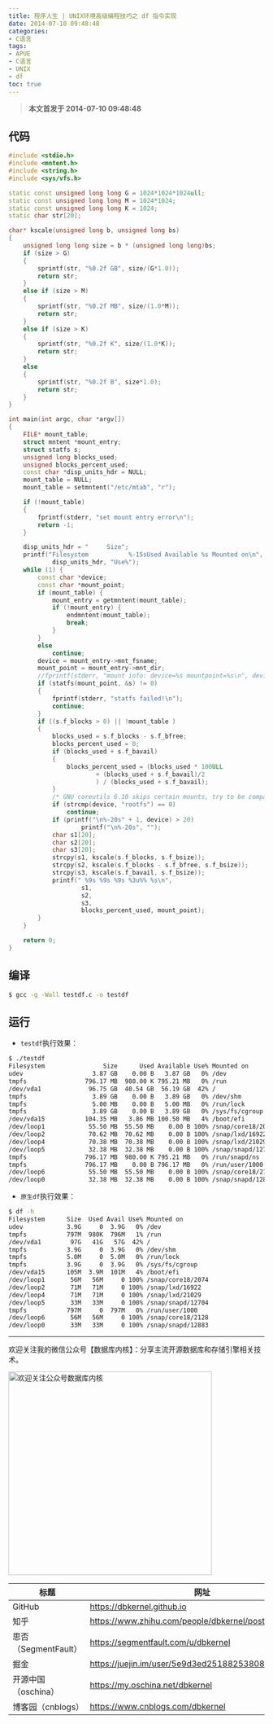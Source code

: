 ```yaml
---
title: 程序人生 | UNIX环境高级编程技巧之 df 指令实现
date: 2014-07-10 09:48:48
categories:
- C语言
tags:
- APUE
- C语言
- UNIX
- df
toc: true
---
```


<!-- more -->

>**本文首发于 2014-07-10 09:48:48**

## 代码

```cpp
#include <stdio.h>
#include <mntent.h>
#include <string.h>
#include <sys/vfs.h>

static const unsigned long long G = 1024*1024*1024ull;
static const unsigned long long M = 1024*1024;
static const unsigned long long K = 1024;
static char str[20];

char* kscale(unsigned long b, unsigned long bs)
{
    unsigned long long size = b * (unsigned long long)bs;
    if (size > G)
    {
        sprintf(str, "%0.2f GB", size/(G*1.0));
        return str;
    }
    else if (size > M)
    {
        sprintf(str, "%0.2f MB", size/(1.0*M));
        return str;
    }
    else if (size > K)
    {
        sprintf(str, "%0.2f K", size/(1.0*K));
        return str;
    }
    else
    {
        sprintf(str, "%0.2f B", size*1.0);
        return str;
    }
}

int main(int argc, char *argv[])
{
    FILE* mount_table;
    struct mntent *mount_entry;
    struct statfs s;
    unsigned long blocks_used;
    unsigned blocks_percent_used;
    const char *disp_units_hdr = NULL;
    mount_table = NULL;
    mount_table = setmntent("/etc/mtab", "r");

    if (!mount_table)
    {
        fprintf(stderr, "set mount entry error\n");
        return -1;
    }

    disp_units_hdr = "     Size";
    printf("Filesystem           %-15sUsed Available %s Mounted on\n",
            disp_units_hdr, "Use%");
    while (1) {
        const char *device;
        const char *mount_point;
        if (mount_table) {
            mount_entry = getmntent(mount_table);
            if (!mount_entry) {
                endmntent(mount_table);
                break;
            }
        }
        else
            continue;
        device = mount_entry->mnt_fsname;
        mount_point = mount_entry->mnt_dir;
        //fprintf(stderr, "mount info: device=%s mountpoint=%s\n", device, mount_point);
        if (statfs(mount_point, &s) != 0)
        {
            fprintf(stderr, "statfs failed!\n");
            continue;
        }
        if ((s.f_blocks > 0) || !mount_table )
        {
            blocks_used = s.f_blocks - s.f_bfree;
            blocks_percent_used = 0;
            if (blocks_used + s.f_bavail)
            {
                blocks_percent_used = (blocks_used * 100ULL
                        + (blocks_used + s.f_bavail)/2
                        ) / (blocks_used + s.f_bavail);
            }
            /* GNU coreutils 6.10 skips certain mounts, try to be compatible.  */
            if (strcmp(device, "rootfs") == 0)
                continue;
            if (printf("\n%-20s" + 1, device) > 20)
                    printf("\n%-20s", "");
            char s1[20];
            char s2[20];
            char s3[20];
            strcpy(s1, kscale(s.f_blocks, s.f_bsize));
            strcpy(s2, kscale(s.f_blocks - s.f_bfree, s.f_bsize));
            strcpy(s3, kscale(s.f_bavail, s.f_bsize));
            printf(" %9s %9s %9s %3u%% %s\n",
                    s1,
                    s2,
                    s3,
                    blocks_percent_used, mount_point);
        }
    }

    return 0;
}
```

## 编译

```bash
$ gcc -g -Wall testdf.c -o testdf
```

## 运行

- `testdf`执行效果：
```bash
$ ./testdf
Filesystem                Size      Used Available Use% Mounted on
udev                   3.87 GB    0.00 B   3.87 GB   0% /dev
tmpfs                796.17 MB  980.00 K 795.21 MB   0% /run
/dev/vda1             96.75 GB  40.54 GB  56.19 GB  42% /
tmpfs                  3.89 GB    0.00 B   3.89 GB   0% /dev/shm
tmpfs                  5.00 MB    0.00 B   5.00 MB   0% /run/lock
tmpfs                  3.89 GB    0.00 B   3.89 GB   0% /sys/fs/cgroup
/dev/vda15           104.35 MB   3.86 MB 100.50 MB   4% /boot/efi
/dev/loop1            55.50 MB  55.50 MB    0.00 B 100% /snap/core18/2074
/dev/loop2            70.62 MB  70.62 MB    0.00 B 100% /snap/lxd/16922
/dev/loop4            70.38 MB  70.38 MB    0.00 B 100% /snap/lxd/21029
/dev/loop5            32.38 MB  32.38 MB    0.00 B 100% /snap/snapd/12704
tmpfs                796.17 MB  980.00 K 795.21 MB   0% /run/snapd/ns
tmpfs                796.17 MB    0.00 B 796.17 MB   0% /run/user/1000
/dev/loop6            55.50 MB  55.50 MB    0.00 B 100% /snap/core18/2128
/dev/loop0            32.38 MB  32.38 MB    0.00 B 100% /snap/snapd/12883
```
- `原生df`执行效果：
```bash
$ df -h
Filesystem      Size  Used Avail Use% Mounted on
udev            3.9G     0  3.9G   0% /dev
tmpfs           797M  980K  796M   1% /run
/dev/vda1        97G   41G   57G  42% /
tmpfs           3.9G     0  3.9G   0% /dev/shm
tmpfs           5.0M     0  5.0M   0% /run/lock
tmpfs           3.9G     0  3.9G   0% /sys/fs/cgroup
/dev/vda15      105M  3.9M  101M   4% /boot/efi
/dev/loop1       56M   56M     0 100% /snap/core18/2074
/dev/loop2       71M   71M     0 100% /snap/lxd/16922
/dev/loop4       71M   71M     0 100% /snap/lxd/21029
/dev/loop5       33M   33M     0 100% /snap/snapd/12704
tmpfs           797M     0  797M   0% /run/user/1000
/dev/loop6       56M   56M     0 100% /snap/core18/2128
/dev/loop0       33M   33M     0 100% /snap/snapd/12883
```

----

欢迎关注我的微信公众号【数据库内核】：分享主流开源数据库和存储引擎相关技术。

<img src="https://dbkernel-1306518848.cos.ap-beijing.myqcloud.com/wechat/my-wechat-official-account.png" width="400" height="400" alt="欢迎关注公众号数据库内核" align="center"/>

| 标题                 | 网址                                                  |
| -------------------- | ----------------------------------------------------- |
| GitHub               | https://dbkernel.github.io                            |
| 知乎                 | https://www.zhihu.com/people/dbkernel/posts           |
| 思否（SegmentFault） | https://segmentfault.com/u/dbkernel                   |
| 掘金                 | https://juejin.im/user/5e9d3ed251882538083fed1f/posts |
| 开源中国（oschina）  | https://my.oschina.net/dbkernel                       |
| 博客园（cnblogs）    | https://www.cnblogs.com/dbkernel                      |